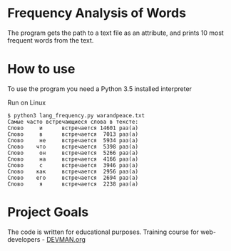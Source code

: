 # Frequency Analysis of Words

The program gets the path to a text file as an attribute, and prints 10 most frequent words from the text.

# How to use

To use the program you need a Python 3.5 installed interpreter

Run on Linux
```
$ python3 lang_frequency.py warandpeace.txt 
Самые часто встречающиеся слова в тексте:
Слово     и      встречается 14601 раз(а)
Слово     в      встречается  7013 раз(а)
Слово     не     встречается  5934 раз(а)
Слово    что     встречается  5398 раз(а)
Слово     он     встречается  5266 раз(а)
Слово     на     встречается  4166 раз(а)
Слово     с      встречается  3946 раз(а)
Слово    как     встречается  2956 раз(а)
Слово    его     встречается  2694 раз(а)
Слово     я      встречается  2238 раз(а)
```

# Project Goals

The code is written for educational purposes. Training course for web-developers - [DEVMAN.org](https://devman.org)
